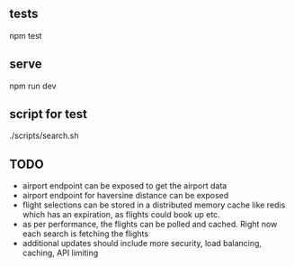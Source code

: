 ## tests
npm test

## serve
npm run dev

## script for test
./scripts/search.sh

## TODO
- airport endpoint can be exposed to get the airport data
- airport endpoint for haversine distance can be exposed
- flight selections can be stored in a distributed memory cache like redis which has an expiration,
as flights could book up etc.
- as per performance, the flights can be polled and cached. Right now each search is fetching the flights
- additional updates should include more security, load balancing, caching, API limiting
